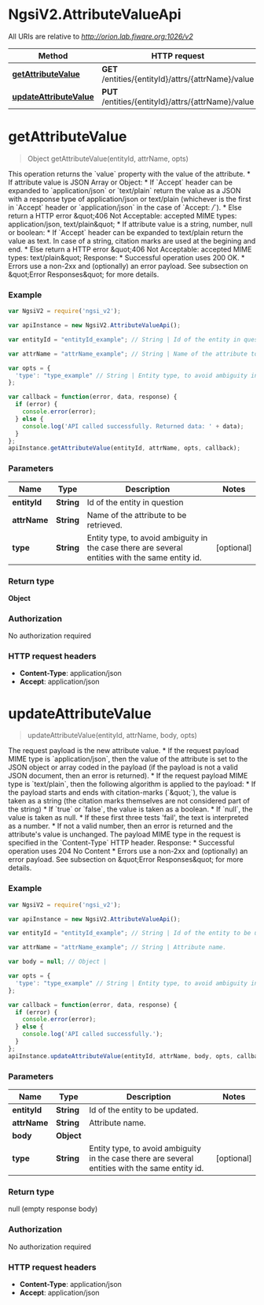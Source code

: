 # NgsiV2.AttributeValueApi

All URIs are relative to *http://orion.lab.fiware.org:1026/v2*

Method | HTTP request | Description
------------- | ------------- | -------------
[**getAttributeValue**](AttributeValueApi.md#getAttributeValue) | **GET** /entities/{entityId}/attrs/{attrName}/value | 
[**updateAttributeValue**](AttributeValueApi.md#updateAttributeValue) | **PUT** /entities/{entityId}/attrs/{attrName}/value | 


<a name="getAttributeValue"></a>
# **getAttributeValue**
> Object getAttributeValue(entityId, attrName, opts)



This operation returns the &#x60;value&#x60; property with the value of the attribute. * If attribute value is JSON Array or Object:   * If &#x60;Accept&#x60; header can be expanded to &#x60;application/json&#x60; or &#x60;text/plain&#x60; return the value as a JSON with a     response type of application/json or text/plain (whichever is the first in &#x60;Accept&#x60; header or     &#x60;application/json&#x60; in the case of &#x60;Accept: *_/_*&#x60;).   * Else return a HTTP error \&quot;406 Not Acceptable: accepted MIME types: application/json, text/plain\&quot; * If attribute value is a string, number, null or boolean:   * If &#x60;Accept&#x60; header can be expanded to text/plain return the value as text. In case of a string, citation     marks are used at the begining and end.   * Else return a HTTP error \&quot;406 Not Acceptable: accepted MIME types: text/plain\&quot; Response: * Successful operation uses 200 OK. * Errors use a non-2xx and (optionally) an error payload. See subsection on \&quot;Error Responses\&quot; for   more details.

### Example
```javascript
var NgsiV2 = require('ngsi_v2');

var apiInstance = new NgsiV2.AttributeValueApi();

var entityId = "entityId_example"; // String | Id of the entity in question

var attrName = "attrName_example"; // String | Name of the attribute to be retrieved.

var opts = { 
  'type': "type_example" // String | Entity type, to avoid ambiguity in the case there are several entities with the same entity id.
};

var callback = function(error, data, response) {
  if (error) {
    console.error(error);
  } else {
    console.log('API called successfully. Returned data: ' + data);
  }
};
apiInstance.getAttributeValue(entityId, attrName, opts, callback);
```

### Parameters

Name | Type | Description  | Notes
------------- | ------------- | ------------- | -------------
 **entityId** | **String**| Id of the entity in question | 
 **attrName** | **String**| Name of the attribute to be retrieved. | 
 **type** | **String**| Entity type, to avoid ambiguity in the case there are several entities with the same entity id. | [optional] 

### Return type

**Object**

### Authorization

No authorization required

### HTTP request headers

 - **Content-Type**: application/json
 - **Accept**: application/json

<a name="updateAttributeValue"></a>
# **updateAttributeValue**
> updateAttributeValue(entityId, attrName, body, opts)



The request payload is the new attribute value. * If the request payload MIME type is &#x60;application/json&#x60;, then the value of the attribute is set to   the JSON object or array coded in the payload (if the payload is not a valid JSON document,   then an error is returned). * If the request payload MIME type is &#x60;text/plain&#x60;, then the following algorithm is applied to the   payload:   * If the payload starts and ends with citation-marks (&#x60;\&quot;&#x60;), the value is taken as a string     (the citation marks themselves are not considered part of the string)   * If &#x60;true&#x60; or &#x60;false&#x60;, the value is taken as a boolean.   * If &#x60;null&#x60;, the value is taken as null.   * If these first three tests &#39;fail&#39;, the text is interpreted as a number.   * If not a valid number, then an error is returned and the attribute&#39;s value is unchanged. The payload MIME type in the request is specified in the &#x60;Content-Type&#x60; HTTP header. Response: * Successful operation uses 204 No Content * Errors use a non-2xx and (optionally) an error payload. See subsection on \&quot;Error Responses\&quot; for   more details.

### Example
```javascript
var NgsiV2 = require('ngsi_v2');

var apiInstance = new NgsiV2.AttributeValueApi();

var entityId = "entityId_example"; // String | Id of the entity to be updated.

var attrName = "attrName_example"; // String | Attribute name.

var body = null; // Object | 

var opts = { 
  'type': "type_example" // String | Entity type, to avoid ambiguity in the case there are several entities with the same entity id.
};

var callback = function(error, data, response) {
  if (error) {
    console.error(error);
  } else {
    console.log('API called successfully.');
  }
};
apiInstance.updateAttributeValue(entityId, attrName, body, opts, callback);
```

### Parameters

Name | Type | Description  | Notes
------------- | ------------- | ------------- | -------------
 **entityId** | **String**| Id of the entity to be updated. | 
 **attrName** | **String**| Attribute name. | 
 **body** | **Object**|  | 
 **type** | **String**| Entity type, to avoid ambiguity in the case there are several entities with the same entity id. | [optional] 

### Return type

null (empty response body)

### Authorization

No authorization required

### HTTP request headers

 - **Content-Type**: application/json
 - **Accept**: application/json

